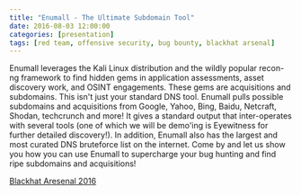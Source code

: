 ```yaml
---
title: "Enumall - The Ultimate Subdomain Tool"
date: 2016-08-03 12:00:00
categories: [presentation]
tags: [red team, offensive security, bug bounty, blackhat arsenal]
---
```


Enumall leverages the Kali Linux distribution and the wildly popular recon-ng framework to find hidden gems in application assessments, asset discovery work, and OSINT engagements. These gems are acquisitions and subdomains. This isn't just your standard DNS tool. Enumall pulls possible subdomains and acquisitions from Google, Yahoo, Bing, Baidu, Netcraft, Shodan, techcrunch and more! It gives a standard output that inter-operates with several tools (one of which we will be demo'ing is Eyewitness for further detailed discovery!). In addition, Enumall also has the largest and most curated DNS bruteforce list on the internet. Come by and let us show you how you can use Enumall to supercharge your bug hunting and find ripe subdomains and acquisitions!

[Blackhat Aresenal 2016](https://www.blackhat.com/us-16/arsenal.html#enumall-the-ultimate-subdomain-tool)
